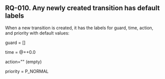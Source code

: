 ## RQ-010. Any newly created transition has default labels

When a new transition is created, it has the labels for guard, time, action, and priority with default values: 

guard = []

time = @++0.0

action="" (empty)

priority = P_NORMAL